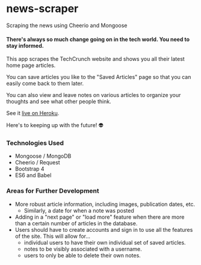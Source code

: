 # news-scraper
Scraping the news using Cheerio and Mongoose

#### There's always so much change going on in the tech world. You need to stay informed.

This app scrapes the TechCrunch website and shows you all their latest home page articles. 

You can save articles you like to the "Saved Articles" page so that you can easily come back to them later.

You can also view and leave notes on various articles to organize your thoughts and see what other people think.

See it [live on Heroku](https://news-scraper-nu.herokuapp.com/).

Here's to keeping up with the future! :alien:

### Technologies Used

* Mongoose / MongoDB
* Cheerio / Request
* Bootstrap 4
* ES6 and Babel

### Areas for Further Development
* More robust article information, including images, publication dates, etc.
    * Similarly, a date for when a note was posted
* Adding in a "next page" or "load more" feature when there are more than a certain number of articles in the database.
* Users should have to create accounts and sign in to use all the features of the site. This will allow for...
    * individual users to have their own individual set of saved articles.
    * notes to be visibly associated with a username.
    * users to only be able to delete their own notes.
